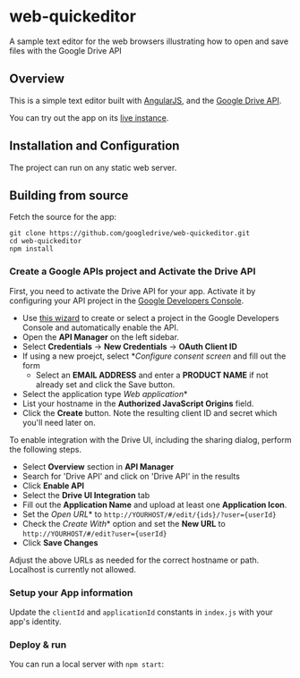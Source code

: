 # web-quickeditor

A sample text editor for the web browsers illustrating how to open and save files with the Google Drive API

## Overview

This is a simple text editor built with [AngularJS](https://www.angularjs.org),
and the [Google Drive API](https://developers.google.com/drive/web).

You can try out the app on its [live instance](http://googledrive.github.io/web-quickeditor).

## Installation and Configuration

The project can run on any static web server.

## Building from source

Fetch the source for the app:

    git clone https://github.com/googledrive/web-quickeditor.git
    cd web-quickeditor
    npm install

### Create a Google APIs project and Activate the Drive API

First, you need to activate the Drive API for your app. Activate it by configuring your API project in the
[Google Developers Console](https://console.developers.google.com/).

- Use [this wizard](https://console.developers.google.com/start/api?id=drive) to create or select a project in the Google Developers Console and automatically enable the API.
- Open the **API Manager** on the left sidebar.
- Select **Credentials** -> **New Credentials** -> **OAuth Client ID**
- If using a new proejct, select **Configure consent screen* and fill out the form
    - Select an **EMAIL ADDRESS** and enter a **PRODUCT NAME** if not already set and click the Save button.
- Select the application type *Web application**
- List your hostname in the **Authorized JavaScript Origins** field.
- Click the **Create** button. Note the resulting client ID and secret which you'll need later on.

To enable integration with the Drive UI, including the sharing dialog, perform the following steps.

- Select **Overview** section in **API Manager**
- Search for 'Drive API' and click on 'Drive API' in the results
- Click **Enable API**
- Select the **Drive UI Integration** tab
- Fill out the **Application Name** and upload at least one **Application Icon**.
- Set the *Open URL** to `http://YOURHOST/#/edit/{ids}/?user={userId}`
- Check the *Create With** option and set the **New URL** to `http://YOURHOST/#/edit?user={userId}`
- Click **Save Changes**

Adjust the above URLs as needed for the correct hostname or path. Localhost is currently not allowed.

### Setup your App information

Update the `clientId` and `applicationId` constants in `index.js` with your app's identity.

### Deploy & run

You can run a local server with `npm start`:
